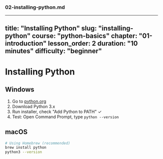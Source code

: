### **02-installing-python.md**
---
title: "Installing Python"
slug: "installing-python"
course: "python-basics"
chapter: "01-introduction"
lesson_order: 2
duration: "10 minutes"
difficulty: "beginner"
---

# Installing Python

## Windows
1. Go to [python.org](https://python.org)
2. Download Python 3.x
3. Run installer, check "Add Python to PATH" ✓
4. Test: Open Command Prompt, type `python --version`

## macOS
```bash
# Using Homebrew (recommended)
brew install python
python3 --version